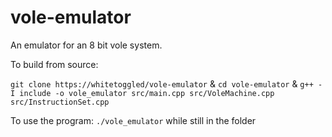 # vole-emulator
An emulator for an 8 bit vole system.

To build from source:

`git clone https://whitetoggled/vole-emulator` &
`cd vole-emulator` &
`g++ -I include -o vole_emulator src/main.cpp src/VoleMachine.cpp src/InstructionSet.cpp`

To use the program:
`./vole_emulator`
while still in the folder
